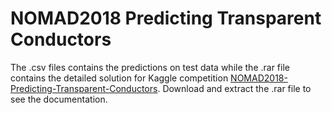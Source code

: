 # NOMAD2018 Predicting Transparent Conductors
The .csv files contains the predictions on test data while the .rar file contains the detailed solution for 
Kaggle competition [NOMAD2018-Predicting-Transparent-Conductors](https://www.kaggle.com/c/nomad2018-predict-transparent-conductors). Download and extract the .rar file to see the documentation.
